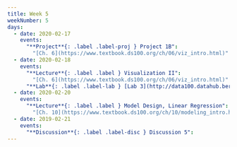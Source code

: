 ```yaml
---
title: Week 5
weekNumber: 5
days:
  - date: 2020-02-17
    events:
      "**Project**{: .label .label-proj } Project 1B":
        "[Ch. 6](https://www.textbook.ds100.org/ch/06/viz_intro.html)"
  - date: 2020-02-18
    events:
      "**Lecture**{: .label .label } Visualization II":
        "[Ch. 6](https://www.textbook.ds100.org/ch/06/viz_intro.html)"
      "**Lab**{: .label .label-lab } [Lab 3](http://data100.datahub.berkeley.edu/hub/user-redirect/git-sync?repo=https://github.com/DS-100/sp20&subPath=lab/lab03/) (due Feb. 24)":
  - date: 2020-02-20
    events:
      "**Lecture**{: .label .label } Model Design, Linear Regression":
        "[Ch. 10](https://www.textbook.ds100.org/ch/10/modeling_intro.html), [Ch. 13](https://www.textbook.ds100.org/ch/13/linear_models.html)"
  - date: 2019-02-21
    events:
      "**Discussion**{: .label .label-disc } Discussion 5":
---
```

